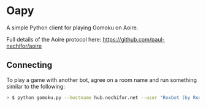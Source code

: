 # Oapy

A simple Python client for playing Gomoku on Aoire.

Full details of the Aoire protocol here: https://github.com/paul-nechifor/aoire

## Connecting

To play a game with another bot, agree on a room name and run something similar to the following:
```bash
> $ python gomoku.py --hostname hub.nechifor.net --user "Roxbot (by Roxy)" --room funroom --ngames 1
```
